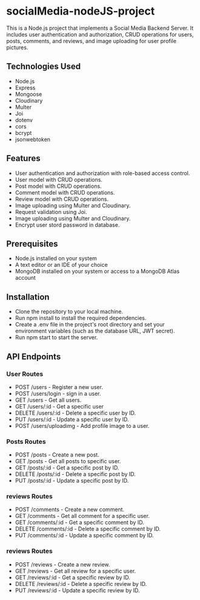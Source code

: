# socialMedia-nodeJS-project
This is a Node.js project that implements a Social Media Backend Server. It includes user authentication and authorization, CRUD operations for users, posts, comments, and reviews, and image uploading for user profile pictures.

## Technologies Used
* Node.js
* Express
* Mongoose
* Cloudinary
* Multer
* Joi
* dotenv
* cors
* bcrypt
* jsonwebtoken

## Features
* User authentication and authorization with role-based access control.
* User model with CRUD operations.
* Post model with CRUD operations.
* Comment model with CRUD operations.
* Review model with CRUD operations.
* Image uploading using Multer and Cloudinary.
* Request validation using Joi.
* Image uploading using Multer and Cloudinary.
* Encrypt user stord password in database.

## Prerequisites
* Node.js installed on your system
* A text editor or an IDE of your choice
* MongoDB installed on your system or access to a MongoDB Atlas account

## Installation
* Clone the repository to your local machine.
* Run npm install to install the required dependencies.
* Create a .env file in the project's root directory and set your environment variables (such as the database URL, JWT secret).
* Run npm start to start the server.

## API Endpoints
### User Routes
* POST /users - Register a new user.
* POST /users/login - sign in a user.
* GET /users - Get all users.
* GET /users/:id - Get a specific user
* DELETE /users/:id - Delete a specific user by ID.
* PUT /users/:id - Update a specific user by ID.
* POST /users/uploadimg - Add profile image to a user.

### Posts Routes
* POST /posts - Create a new post.
* GET /posts - Get all posts to specific user.
* GET /posts/:id - Get a specific post by ID.
* DELETE /posts/:id - Delete a specific post by ID.
* PUT /posts/:id - Update a specific post by ID.

### reviews Routes
* POST /comments - Create a new comment.
* GET /comments - Get all comment for a specific user.
* GET /comments/:id - Get a specific comment by ID.
* DELETE /comments/:id - Delete a specific comment by ID.
* PUT /comments/:id - Update a specific comment by ID.

### reviews Routes
* POST /reviews - Create a new review.
* GET /reviews - Get all review for a specific user.
* GET /reviews/:id - Get a specific review by ID.
* DELETE /reviews/:id - Delete a specific review by ID.
* PUT /reviews/:id - Update a specific review by ID.
